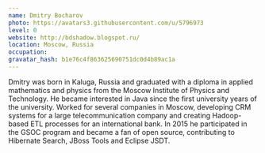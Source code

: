 ```yaml
---
name: Dmitry Bocharov
photo: https://avatars3.githubusercontent.com/u/5796973
level: 0
website: http://bdshadow.blogspot.ru/
location: Moscow, Russia
occupation: 
gravatar_hash: b1e76c4f863625690751dc0d4b89ac1a
---
```

Dmitry was born in Kaluga, Russia and graduated with a diploma in applied mathematics and physics from the Moscow Institute of Physics and Technology. He became interested in Java since the first university years of the university. Worked for several companies in Moscow, developing CRM systems for a large telecommunication company and creating Hadoop-based ETL processes for an international bank. In 2015 he participated in the GSOC program and became a fan of open source, contributing to Hibernate Search, JBoss Tools and Eclipse JSDT.

